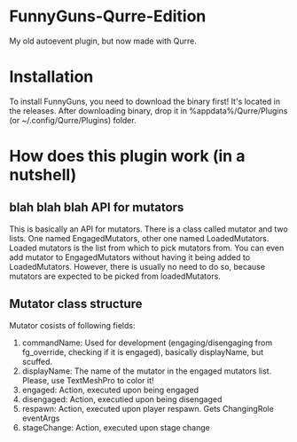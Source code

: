 # FunnyGuns-Qurre-Edition
My old autoevent plugin, but now made with Qurre.

# Installation
To install FunnyGuns, you need to download the binary first! It's located in the releases.
After downloading binary, drop it in %appdata%/Qurre/Plugins (or ~/.config/Qurre/Plugins) folder.

# How does this plugin work (in a nutshell)
## blah blah blah API for mutators
This is basically an API for mutators. There is a class called mutator and two lists. One named
EngagedMutators, other one named LoadedMutators. Loaded mutators is the list from which to pick mutators from.
You can even add mutator to EngagedMutators without having it being added to LoadedMutators. However, there
is usually no need to do so, because mutators are expected to be picked from loadedMutators.

## Mutator class structure
Mutator cosists of following fields:
<ol>
  <li>commandName: Used for development (engaging/disengaging from fg_override, checking if it is engaged), basically displayName, but scuffed.</li>
  <li>displayName: The name of the mutator in the engaged mutators list. Please, use TextMeshPro to color it!</li>
  <li>engaged: Action, executed upon being engaged</li>
  <li>disengaged: Action, executied upon being disengaged</li>
  <li>respawn: Action, executed upon player respawn. Gets ChangingRole eventArgs</li>
  <li>stageChange: Action, executed upon stage change</li>
</ol>
